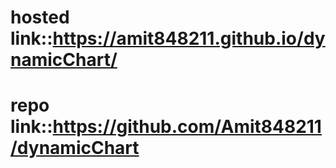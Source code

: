 # hosted link::https://amit848211.github.io/dynamicChart/
# repo link::https://github.com/Amit848211/dynamicChart
